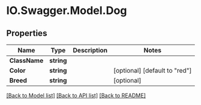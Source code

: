 # IO.Swagger.Model.Dog
## Properties

Name | Type | Description | Notes
------------ | ------------- | ------------- | -------------
**ClassName** | **string** |  | 
**Color** | **string** |  | [optional] [default to "red"]
**Breed** | **string** |  | [optional] 

[[Back to Model list]](../README.md#documentation-for-models) [[Back to API list]](../README.md#documentation-for-api-endpoints) [[Back to README]](../README.md)

